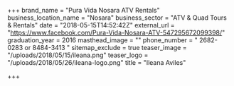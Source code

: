 +++
brand_name = "Pura Vida Nosara ATV Rentals"
business_location_name = "Nosara"
business_sector = "ATV & Quad Tours & Rentals"
date = "2018-05-15T14:52:42Z"
external_url = "https://www.facebook.com/Pura-Vida-Nosara-ATV-547295672099398/"
graduation_year = 2016
masthead_image = ""
phone_number = " 2682-0283 or 8484-3413 "
sitemap_exclude = true
teaser_image = "/uploads/2018/05/15/ileana.png"
teaser_logo = "/uploads/2018/05/26/ileana-logo.png"
title = "Ileana Aviles"

+++
